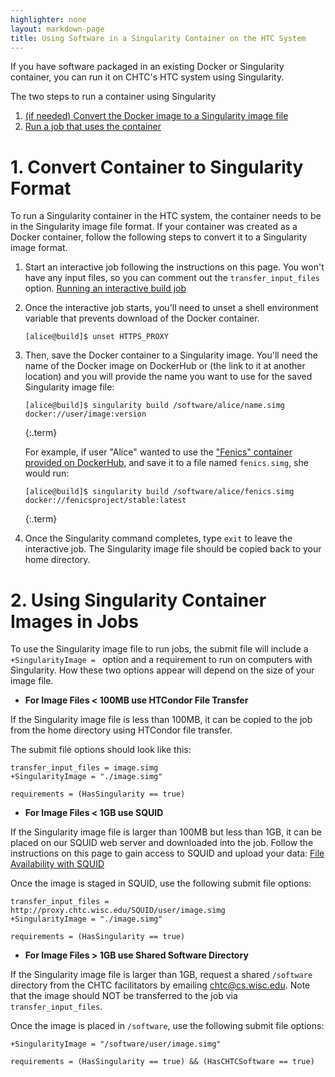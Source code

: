 ```yaml
---
highlighter: none
layout: markdown-page
title: Using Software in a Singularity Container on the HTC System
---
```


If you have software packaged in an existing Docker or Singularity 
container, you can run it on CHTC's HTC system using Singularity. 

The two steps to run a container using Singularity
1.  [(if needed) Convert the Docker image to a Singularity image file](#image)
2.  [Run a job that uses the container](#command)

<a name="image"></a>

**1. Convert Container to Singularity Format**
===================

To run a Singularity container in the HTC system, the container needs 
to be in the Singularity image file format. If your container was 
created as a Docker container, follow the following steps to convert 
it to a Singularity image format. 

1. Start an interactive job following the instructions on this page. You won't
 have any input files, so you can comment out the `transfer_input_files` option. 
[Running an interactive build job](inter-submit)

1.  Once the interactive job starts, you'll need to unset a shell environment
variable that prevents download of the Docker container. 
	```
	[alice@build]$ unset HTTPS_PROXY
	```

1. Then, save the Docker container to a Singularity image. You'll need the name of 
the Docker image on DockerHub or (the link to it at another location) and you will 
provide the name you want to use for the saved Singularity image file: 
	``` 
	[alice@build]$ singularity build /software/alice/name.simg docker://user/image:version
	```
	{:.term}
	
	For example, if user \"Alice\" wanted to use the [\"Fenics\" container
	provided on DockerHub](https://hub.docker.com/r/fenicsproject/stable),
	and save it to a file named `fenics.simg`, she would run:

	``` 
	[alice@build]$ singularity build /software/alice/fenics.simg docker://fenicsproject/stable:latest
	```
	{:.term}

1. Once the Singularity command completes, type `exit` to leave the interactive job. The 
Singularity image file should be copied back to your home directory. 

<a name="command"></a>

**2. Using Singularity Container Images in Jobs**
===================

To use the Singularity image file to run jobs, the submit file will include a 
`+SingularityImage = ` option and a requirement to run on computers with Singularity. 
How these two options appear will depend on the size of your image file. 

- **For Image Files < 100MB use HTCondor File Transfer**

If the Singularity image file is less than 100MB, it can be copied 
to the job from the home directory using HTCondor file transfer. 

The submit file options should look like this: 

``` {.sub}
transfer_input_files = image.simg
+SingularityImage = "./image.simg"

requirements = (HasSingularity == true)
```

- **For Image Files < 1GB use SQUID**

If the Singularity image file is larger than 100MB but less than 1GB, it can be 
placed on our SQUID web server and downloaded into the job. Follow the instructions 
on this page to gain access to SQUID and upload your data: [File Availability with SQUID](file-avail-squid)

Once the image is staged in SQUID, use the following submit file options: 

``` {.sub}
transfer_input_files = http://proxy.chtc.wisc.edu/SQUID/user/image.simg
+SingularityImage = "./image.simg"

requirements = (HasSingularity == true)
```

- **For Image Files > 1GB use Shared Software Directory**

If the Singularity image file is larger than 1GB, request a shared `/software` directory 
from the CHTC facilitators by emailing chtc@cs.wisc.edu. Note that the image should NOT be transferred to the job via `transfer_input_files`.

Once the image is placed in `/software`, use the following submit file options: 

``` {.sub}
+SingularityImage = "/software/user/image.simg"

requirements = (HasSingularity == true) && (HasCHTCSoftware == true)
```
